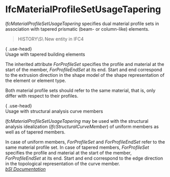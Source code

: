 IfcMaterialProfileSetUsageTapering
==================================
_IfcMaterialProfileSetUsageTapering_ specifies dual material profile sets in
association with tapered prismatic (beam- or column-like) elements.  
  
> HISTORY\S\ New entity in IFC4  
  
{ .use-head}  
Usage with tapered building elements  
  
The inherited attribute _ForProfileSet_ specifies the profile and material at
the start of the member, _ForProfileEndSet_ at its end. Start and end
correspond to the extrusion direction in the shape model of the shape
representation of the element or element type.  
  
Both material profile sets should refer to the same material, that is, only
differ with respect to their profiles.  
  
{ .use-head}  
Usage with structural analysis curve members  
  
_IfcMaterialProfileSetUsageTapering_ may be used with the structural analysis
idealization (_IfcStructuralCurveMember_) of uniform members as well as of
tapered members.  
  
In case of uniform members, _ForProfileSet_ and _ForProfileEndSet_ refer to
the same material profile set. In case of tapered members, _ForProfileSet_
specifies the profile and material at the start of the member,
_ForProfileEndSet_ at its end. Start and end correspond to the edge direction
in the topological representation of the curve member.  
[ _bSI
Documentation_](https://standards.buildingsmart.org/IFC/DEV/IFC4_2/FINAL/HTML/schema/ifcmaterialresource/lexical/ifcmaterialprofilesetusagetapering.htm)


